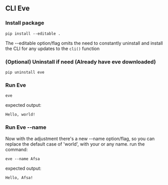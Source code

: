 ## CLI Eve

### Install package
```
pip install --editable .
```
The --editable option/flag omits the need to constantly uninstall and install the CLI for any updates to the ```cli()``` function

### (Optional) Uninstall if need (Already have eve downloaded)
```
pip uninstall eve
```

### Run Eve
```
eve
```
expected output:
```
Hello, world!
```

### Run Eve --name
Now with the adjustment there's a new --name option/flag, so you can replace the default case of 'world', with your or any name.
run the command:
```
eve --name Afsa
```
expected output:
```
Hello, Afsa!
```